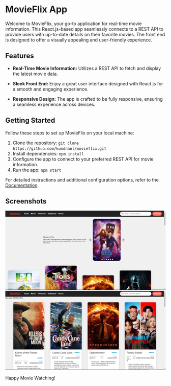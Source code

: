 # MovieFlix App

Welcome to MovieFlix, your go-to application for real-time movie information. This React.js-based app seamlessly connects to a REST API to provide users with up-to-date details on their favorite movies. The front end is designed to offer a visually appealing and user-friendly experience.

## Features

- **Real-Time Movie Information:** Utilizes a REST API to fetch and display the latest movie data.

- **Sleek Front End:** Enjoy a great user interface designed with React.js for a smooth and engaging experience.

- **Responsive Design:** The app is crafted to be fully responsive, ensuring a seamless experience across devices.

## Getting Started

Follow these steps to set up MovieFlix on your local machine:

1. Clone the repository: `git clone https://github.com/kundnanl/movieflix.git`
2. Install dependencies: `npm install`
3. Configure the app to connect to your preferred REST API for movie information.
4. Run the app: `npm start`

For detailed instructions and additional configuration options, refer to the [Documentation](link-to-your-documentation).

## Screenshots

![MovieFlix Screenshot 1](1.png)
![MovieFlix Screenshot 2](2.png)

Happy Movie Watching!
